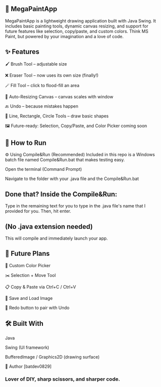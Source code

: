 ## 🎨 MegaPaintApp ##
MegaPaintApp is a lightweight drawing application built with Java Swing. It includes basic painting tools, dynamic canvas resizing, and support for future features like selection, copy/paste, and custom colors. Think MS Paint, but powered by your imagination and a love of code.

## ✨ Features ##
🖌️ Brush Tool – adjustable size

❌ Eraser Tool – now uses its own size (finally!)

🪄 Fill Tool – click to flood-fill an area

📏 Auto-Resizing Canvas – canvas scales with window

🔙 Undo – because mistakes happen

🎯 Line, Rectangle, Circle Tools – draw basic shapes

🖼️ Future-ready: Selection, Copy/Paste, and Color Picker coming soon

## 🚀 How to Run ##
⚙️ Using Compile&Run (Recommended)
Included in this repo is a Windows batch file named Compile&Run.bat that makes testing easy.

Open the terminal (Command Prompt)

Navigate to the folder with your .java file and the Compile&Run.bat

## Done that? Inside the Compile&Run:
Type in the remaining text for you to type in the .java file's name that I provided for you. Then, hit enter.

## (No .java extension needed)

This will compile and immediately launch your app.

## 🧪 Future Plans
🎨 Custom Color Picker

✂️ Selection + Move Tool

📋 Copy & Paste via Ctrl+C / Ctrl+V

💾 Save and Load Image

🔁 Redo button to pair with Undo

## 🛠️ Built With
Java

Swing (UI framework)

BufferedImage / Graphics2D (drawing surface)

👤 Author
[batdev0829]
### Lover of DIY, sharp scissors, and sharper code.

